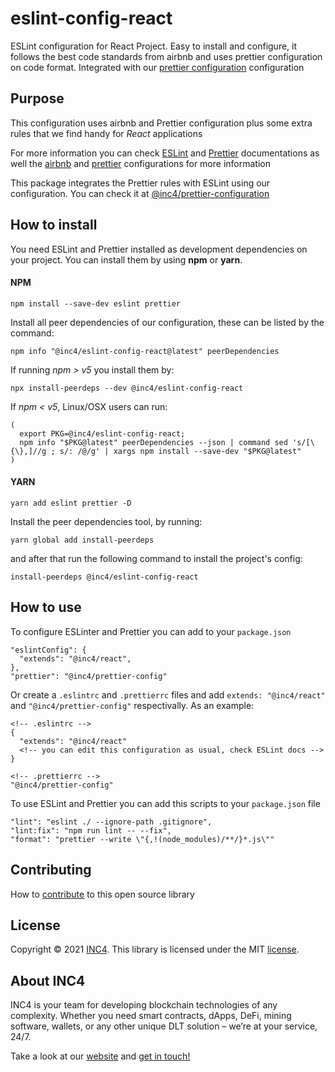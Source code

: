 # eslint-config-react
ESLint configuration for React Project. Easy to install and configure, it follows the best code standards from airbnb and uses prettier configuration on code format. Integrated with our [prettier configuration](https://github.com/inc4/prettier-config) configuration

## Purpose
This configuration uses airbnb and Prettier configuration plus some extra rules that we find handy for *React* applications

For more information you can check [ESLint](https://eslint.org/) and [Prettier](https://prettier.io/) documentations as well the [airbnb](https://github.com/airbnb/javascript/tree/master/packages/eslint-config-airbnb) and [prettier](https://github.com/prettier/eslint-config-prettier) configurations for more information

This package integrates the Prettier rules with ESLint using our configuration. You can check it at [@inc4/prettier-configuration](https://github.com/inc4/prettier-config)

## How to install
You need ESLint and Prettier installed as development dependencies on your project. You can install them by using **npm** or **yarn**.

#### NPM

```
npm install --save-dev eslint prettier
```

Install all peer dependencies of our configuration, these can be listed by the command:
```
npm info "@inc4/eslint-config-react@latest" peerDependencies
```

If running *npm > v5* you install them by:
```
npx install-peerdeps --dev @inc4/eslint-config-react
```

If *npm < v5*, Linux/OSX users can run:
```
(
  export PKG=@inc4/eslint-config-react;
  npm info "$PKG@latest" peerDependencies --json | command sed 's/[\{\},]//g ; s/: /@/g' | xargs npm install --save-dev "$PKG@latest"
)
```

#### YARN

```
yarn add eslint prettier -D
```

Install the peer dependencies tool, by running:
```
yarn global add install-peerdeps
```

and after that run the following command to install the project's config:
```
install-peerdeps @inc4/eslint-config-react
```

## How to use
To configure ESLinter and Prettier you can add to your `package.json`
```
"eslintConfig": {
  "extends": "@inc4/react",
},
"prettier": "@inc4/prettier-config"
```

Or create a `.eslintrc` and `.prettierrc` files and add `extends: "@inc4/react"` and `"@inc4/prettier-config"` respectivally. As an example:
```
<!-- .eslintrc -->
{
  "extends": "@inc4/react"
  <!-- you can edit this configuration as usual, check ESLint docs -->
}

<!-- .prettierrc -->
"@inc4/prettier-config"
```

To use ESLint and Prettier you can add this scripts to your `package.json` file
```
"lint": "eslint ./ --ignore-path .gitignore",
"lint:fix": "npm run lint -- --fix",
"format": "prettier --write \"{,!(node_modules)/**/}*.js\""
```

## Contributing
How to [contribute](/CONTRIBUTING.MD) to this open source library

## License

Copyright © 2021 [INC4](https://www.inc4.net). This library is licensed under the MIT [license](/LICENCE).

## About INC4

INC4 is your team for developing blockchain technologies of any complexity.
Whether you need smart contracts, dApps, DeFi, mining software, wallets, or any other unique DLT solution – we’re at your service, 24/7.

Take a look at our [website](https://www.inc4.net) and [get in touch!](https://www.https://inc4.net/get-in-touch/)